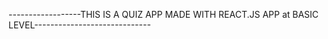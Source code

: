 ------------------THIS IS A QUIZ APP MADE WITH REACT.JS APP at BASIC LEVEL-----------------------------